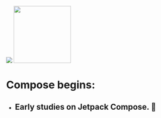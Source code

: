 <img src="https://encrypted-tbn0.gstatic.com/images?q=tbn:ANd9GcSADcLYaS7hZdHdyJlnfrjDVD_2OgFfbnQdQQ&usqp=CAU"/> <img src="https://www.clipartmax.com/png/full/238-2381243_safeness-kotlin-android-logo.png" height="154" width="154"/>

# Compose begins:
- ## Early studies on Jetpack Compose. 🚀
